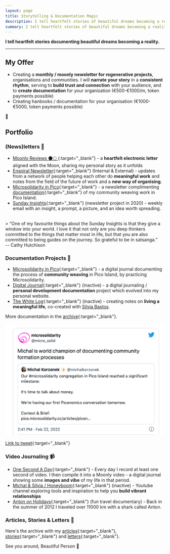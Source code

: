 ```yaml
---
layout: page
title: Storytelling & Documentation Magic
description: I tell heartfelt stories of beautiful dreams becoming a reality.
summary: I tell heartfelt stories of beautiful dreams becoming a reality.
---
```


**I tell heartfelt stories documenting beautiful dreams becoming a reality.**

---

## My Offer
- Creating a **monthly / moonly newsletter for regenerative projects**, organisations and communities. I will **narrate your story** in a **consistent rhythm**, serving to **build trust and connection** with your audience, and to **create documentation** for your organisation (€500-€1000/m, token payments possible)
- Creating hanbooks / documentation for your organisation (€1000-€5000, token payments possible)

<p>🌳</p>

## Portfolio

### (News)letters 💌
- [Moonly Reviews 🌑🌕 ](https://michalkorzonek.com/moonly-reviews){:target="_blank"} - a **heartfelt electronic letter** aligned with the Moon, sharing my personal story as it unfolds
- [Enspiral Newsletter](https://www.enspiral.com/){:target="_blank"} (Internal & External) - updates from a network of people helping each other do **meaningful work** and notes from the field of the future of work and a **new way of organising**.
- [Microsolidarity in Pico](https://picomicrosolidarity.substack.com/){:target="_blank"}  - a newsletter complimenting [documentation](https://pico.microsolidarity.cc/){:target="_blank"} of my community weaving work in Pico Island.
- [Sunday Insights](https://docs.google.com/document/d/163FC_CZsNVmpjaw1Mty4PJvIhrGwqIDE9aa6YyU1AXw/edit?usp=sharing){:target="_blank"} (newsletter project in 2020) - weekly email with an insight, a prompt, a picture, and an idea worth spreading.
<br>
> “One of my favourite things about the Sunday Insights is that they give a window into your world. I love it that not only are you deep thinkers committed to the things that matter most in life, but that you are also committed to being guides on the journey. So grateful to be in satsanga.” <br> -- Cathy Hutchison

### Documentation Projects 📖
- [Microsolidarity in Pico](https://pico.microsolidarity.cc/){:target="_blank"} - a digital journal documenting the process of **community weaving** in Pico Island, by practicing Microsolidarity.
- [Digital Journal](https://heymichal.gitbook.io/journal/){:target="_blank"}  (inactive) - a digital journaling / **personal development documentation** project which evolved into my personal website.
- [The White Log](https://heymichal.gitbook.io/whitelog/){:target="_blank"} (inactive) -  creating notes on **living a meaningful life**, co-created with [Silvia Bastos](https://silviamakesdrawings.com).

More documentation in the [archive](https://michalkorzonek.com/tag/documentation/){:target="_blank"}.

![Documentation world champion](/assets/documentation-world-champion.png)

[Link to tweet](https://twitter.com/micro_solid/status/1496148154655330310){:target="_blank"}

### Video Journaling 📹
- [One Second A Day](https://michalkorzonek.com/one-second-a-day){:target="_blank"} - Every day I record at least one second of video. I then compile it into a Moonly video - a digital journal showing some **images and vibe** of my life in that period.
- [Michal & Silvia / Honeyboom](https://www.youtube.com/channel/UCFkEEtX7yPtYD0Om0GPwL7w/videos){:target="_blank"} (inactive) - Youtube channel exploring tools and inspiration to help you **build vibrant relationships**
- [Anton on Holidays](https://www.youtube.com/watch?v=sMdFqFmjje4){:target="_blank"} (fun travel documentary) - Back in the summer of 2012 I traveled over 11000 km with a shark called Anton.

### Articles, Stories & Letters 📝
Here's the archive with my [articles](https://michalkorzonek.com/tag/articles/){:target="_blank"}, [stories](https://michalkorzonek.com/tag/stories/){:target="_blank"} and [letters](https://michalkorzonek.com/tag/letters/){:target="_blank"}.


See you around, Beautiful Person
💜
<br>